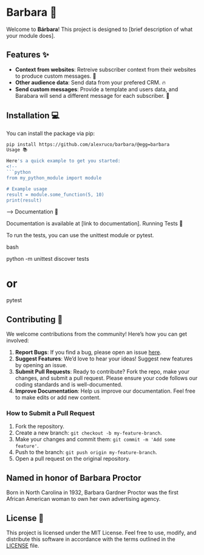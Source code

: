 # Barbara 🚀

Welcome to **Bárbara**! This project is designed to [brief description of what your module does].

## Features ✨

- **Context from websites**: Retreive subscriber context from their websites to produce custom messages. 🎉
- **Other audience data**: Send data from your prefered CRM. 🔥
- **Send custom messages**: Provide a template and users data, and Barabara will send a different message for each subscriber. 🌟

## Installation 💻

You can install the package via pip:

```bash
pip install https://github.com/alexruco/barbara/@egg=barbara
Usage 📚

Here's a quick example to get you started:
<!--
```python
from my_python_module import module

# Example usage
result = module.some_function(5, 10)
print(result)
```
-->
Documentation 📖

Documentation is available at [link to documentation].
Running Tests 🧪

To run the tests, you can use the unittest module or pytest.

bash

python -m unittest discover tests
# or
pytest

## Contributing 🤝

We welcome contributions from the community! Here’s how you can get involved:

1. **Report Bugs**: If you find a bug, please open an issue [here](https://github.com/alexruco/barbara/issues).
2. **Suggest Features**: We’d love to hear your ideas! Suggest new features by opening an issue.
3. **Submit Pull Requests**: Ready to contribute? Fork the repo, make your changes, and submit a pull request. Please ensure your code follows our coding standards and is well-documented.
4. **Improve Documentation**: Help us improve our documentation. Feel free to make edits or add new content.

### How to Submit a Pull Request

1. Fork the repository.
2. Create a new branch: `git checkout -b my-feature-branch`.
3. Make your changes and commit them: `git commit -m 'Add some feature'`.
4. Push to the branch: `git push origin my-feature-branch`.
5. Open a pull request on the original repository.

## Named in honor of Barbara Proctor

Born in North Carolina in 1932, Barbara Gardner Proctor was the first African American woman to own her own advertising agency. 

## License 📄

This project is licensed under the MIT License. Feel free to use, modify, and distribute this software in accordance with the terms outlined in the [LICENSE](LICENSE) file.

